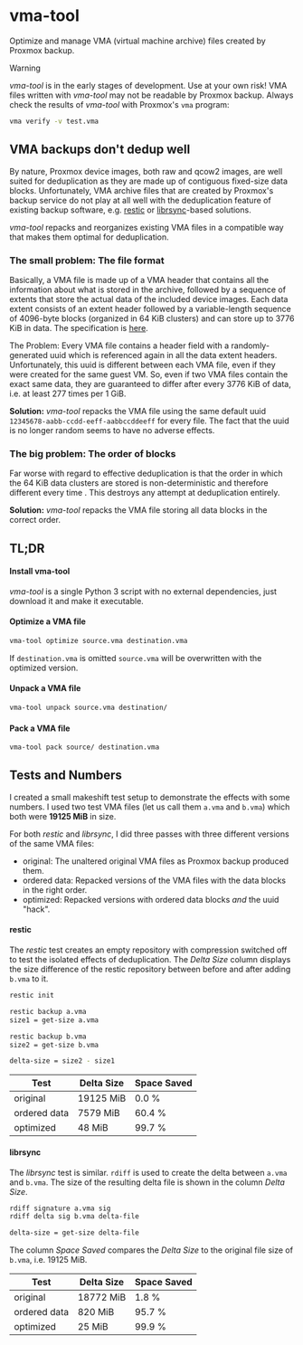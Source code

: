 # vma-tool

Optimize and manage VMA (virtual machine archive) files created by Proxmox backup.

> [!WARNING]
> *vma-tool* is in the early stages of development. Use at your own risk! VMA
> files written with *vma-tool* may not be readable by Proxmox backup. Always
> check the results of *vma-tool* with Proxmox's `vma` program:
> ```sh
> vma verify -v test.vma
> ```


## VMA backups don't dedup well

By nature, Proxmox device images, both raw and qcow2 images, are well suited
for deduplication as they are made up of contiguous fixed-size data blocks.
Unfortunately, VMA archive files that are created by Proxmox's backup service
do not play at all well with the deduplication feature of existing backup
software, e.g. [restic](https://restic.net/) or
[librsync](https://github.com/librsync/librsync)-based solutions.

*vma-tool* repacks and reorganizes existing VMA files in a compatible way that
makes them optimal for deduplication.


### The small problem: The file format

Basically, a VMA file is made up of a VMA header that contains all the
information about what is stored in the archive, followed by a sequence of
extents that store the actual data of the included device images. Each data
extent consists of an extent header followed by a variable-length sequence of
4096-byte blocks (organized in 64 KiB clusters) and can store up to 3776 KiB in
data. The specification is
[here](https://git.proxmox.com/?p=pve-qemu.git&a=blob&f=vma_spec.txt).

The Problem: Every VMA file contains a header field with a randomly-generated
uuid which is referenced again in all the data extent headers. Unfortunately,
this uuid is different between each VMA file, even if they were created for the
same guest VM. So, even if two VMA files contain the exact same data, they are
guaranteed to differ after every 3776 KiB of data, i.e. at least 277 times per
1 GiB.

**Solution:** *vma-tool* repacks the VMA file using the same default uuid
`12345678-aabb-ccdd-eeff-aabbccddeeff` for every file. The fact that the uuid
is no longer random seems to have no adverse effects.


### The big problem: The order of blocks

Far worse with regard to effective deduplication is that the order in which the
64 KiB data clusters are stored is non-deterministic and therefore different
every time . This destroys any attempt at deduplication entirely.

**Solution:** *vma-tool* repacks the VMA file storing all data blocks in the
correct order.


## TL;DR

#### Install vma-tool

*vma-tool* is a single Python 3 script with no external dependencies, just
download it and make it executable.

#### Optimize a VMA file

```sh
vma-tool optimize source.vma destination.vma
```

If `destination.vma` is omitted `source.vma` will be overwritten with the
optimized version.

#### Unpack a VMA file

```sh
vma-tool unpack source.vma destination/
```

#### Pack a VMA file

```sh
vma-tool pack source/ destination.vma
```


## Tests and Numbers

I created a small makeshift test setup to demonstrate the effects with some
numbers. I used two test VMA files (let us call them `a.vma` and `b.vma`) which
both were **19125 MiB** in size.

For both *restic* and *librsync*, I did three passes with three different
versions of the same VMA files:

- original: The unaltered original VMA files as Proxmox backup produced them.
- ordered data: Repacked versions of the VMA files with the data blocks in the
  right order.
- optimized: Repacked versions with ordered data blocks *and* the uuid "hack".

#### restic

The *restic* test creates an empty repository with compression switched off to
test the isolated effects of deduplication. The *Delta Size* column displays
the size difference of the restic repository between before and after adding
`b.vma` to it.

```sh
restic init

restic backup a.vma
size1 = get-size a.vma

restic backup b.vma
size2 = get-size b.vma

delta-size = size2 - size1
```

| Test          | Delta Size    | Space Saved   |
| ------------- | ------------- | ------------- |
| original      | 19125 MiB     | 0.0 %         |
| ordered data  | 7579 MiB      | 60.4 %        |
| optimized     | 48 MiB        | 99.7 %        |


#### librsync

The *librsync* test is similar. `rdiff` is used to create the delta
between `a.vma` and `b.vma`. The size of the resulting delta file is shown in
the column *Delta Size*.

```sh
rdiff signature a.vma sig
rdiff delta sig b.vma delta-file

delta-size = get-size delta-file
```

The column *Space Saved* compares the *Delta Size* to the original file size of
`b.vma`, i.e. 19125 MiB.

| Test          | Delta Size    | Space Saved   |
| ------------- | ------------- | ------------- |
| original      | 18772 MiB     | 1.8 %         |
| ordered data  | 820 MiB       | 95.7 %        |
| optimized     | 25 MiB        | 99.9 %        |
